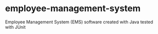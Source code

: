 # employee-management-system
Employee Management System (EMS) software created with Java tested with JUnit
